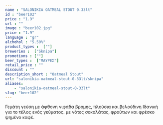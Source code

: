 ```yaml
---
name : "SALONIKIA OATMEAL STOUT 0.33lt"
id : "beer102"
price : "1.9"
url : ""
image : "beer102.jpg"
price : "1.9"
language : "gr"
alchohol : "5.50%"
product_types :  [""]
breweries :  ["Sknipa"]
promotions : [""]
beer_types :  ["ΜΑΥΡΕΣ"]
retail_price : ""
discount : ""
description_short : "Oatmeal Stout"
url: "salonikia-oatmeal-stout-0-33lt/sknipa"
aliases: 
    - "salonikia-oatmeal-stout-0-33lt"
slug: "beer102"
---
```


Γεμάτη γεύση με άφθονη νιφάδα βρόμης, πλούσια και βελούδινη Ιδανική για το τέλος ενός γεύματος. με νότες σοκολάτας, φρούτων και φρέσκο ψημένο καφέ.